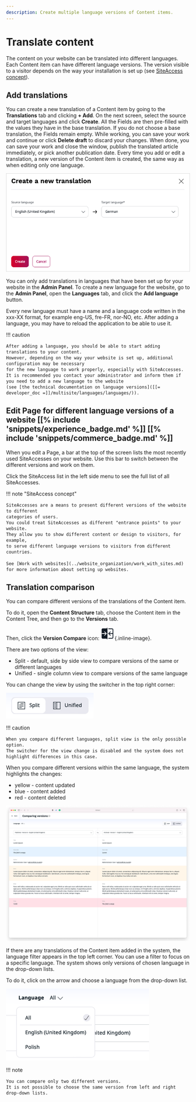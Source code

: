 ```yaml
---
description: Create multiple language versions of Content items.
---
```


# Translate content

The content on your website can be translated into different languages. Each Content item can have different language versions.
The version visible to a visitor depends on the way your installation is set up (see [SiteAccess concept](#edit-page-for-different-language-versions-of-a-website)).

## Add translations

You can create a new translation of a Content item by going to the **Translations** tab and clicking **+ Add**.
On the next screen, select the source and target languages and click **Create**.
All the Fields are then pre-filled with the values they have in the base translation.
If you do not choose a base translation, the Fields remain empty.
While working, you can save your work and continue or click **Delete draft** to discard your changes.
When done, you can save your work and close the window, publish the translated article immediately, or pick another publication date.
Every time you add or edit a translation, a new version of the Content item is created,
the same way as when editing only one language.

![Adding a new translation](img/adding_translation.png "Adding a new translation")

You can only add translations in languages that have been set up for your website in the **Admin Panel**.
To create a new language for the website, go to the **Admin Panel**, open the **Languages** tab, and click the **Add language** button.

Every new language must have a name and a language code written in the xxx-XX format, for example eng-US, fre-FR, nor-NO, etc.
After adding a language, you may have to reload the application to be able to use it.

!!! caution

    After adding a language, you should be able to start adding translations to your content.
    However, depending on the way your website is set up, additional configuration may be necessary
    for the new language to work properly, especially with SiteAccesses.
    It is recommended you contact your administrator and inform them if you need to add a new language to the website
    (see [the technical documentation on language versions]([[= developer_doc =]]/multisite/languages/languages/)).

## Edit Page for different language versions of a website [[% include 'snippets/experience_badge.md' %]] [[% include 'snippets/commerce_badge.md' %]]

When you edit a Page, a bar at the top of the screen lists the most recently used SiteAccesses on your website. Use this bar to switch between the different versions and work on them.

Click the SiteAccess list in the left side menu to see the full list of all SiteAccesses.

!!! note "SiteAccess concept"

    SiteAccesses are a means to present different versions of the website to different 
    categories of users.
    You could treat SiteAccesses as different "entrance points" to your website. 
    They allow you to show different content or design to visitors, for example, 
    to serve different language versions to visitors from different countries.
    
    See [Work with websites](../website_organization/work_with_sites.md) for more information about setting up websites.

## Translation comparison

You can compare different versions of the translations of the Content item.

To do it, open the **Content Structure** tab, choose the Content item in the Content Tree, 
and then go to the **Versions** tab.

Then, click the **Version Compare** icon: ![Version Compare Icon](img/version_compare_icon.png){.inline-image}.

There are two options of the view:

- Split - default, side by side view to compare versions of the same or different languages
- Unified - single column view to compare versions of the same language

You can change the view by using the switcher in the top right corner:

![view switcher](img/view_switcher.png "View switcher")

!!! caution

    When you compare different languages, split view is the only possible option.
    The switcher for the view change is disabled and the system does not highlight differences in this case.

When you compare different versions within the same language, the system highlights the changes:

- yellow - content updated
- blue - content added
- red - content deleted

![Comparison view](img/comparison_view.png "Comparison view")

If there are any translations of the Content item added in the system, the language filter appears in the top left corner. 
You can use a filter to focus on a specific language.
The system shows only versions of chosen language in the drop-down lists.

To do it, click on the arrow and choose a language from the drop-down list.

![Language filter](img/language_filter.png "Language filter")

!!! note

    You can compare only two different versions.
    It is not possible to choose the same version from left and right drop-down lists.